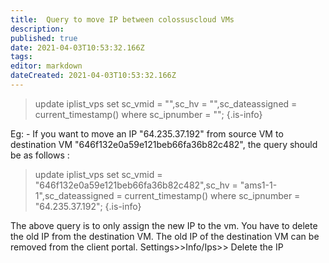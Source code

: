 ```yaml
---
title:  Query to move IP between colossuscloud VMs 
description: 
published: true
date: 2021-04-03T10:53:32.166Z
tags: 
editor: markdown
dateCreated: 2021-04-03T10:53:32.166Z
---
```



> update iplist_vps set sc_vmid = "<destinationvmid>",sc_hv = "<hv>",sc_dateassigned = current_timestamp() where sc_ipnumber = "<iptomove>";
{.is-info}
  
  
  Eg: - If you want to move an IP "64.235.37.192" from source VM to destination VM "646f132e0a59e121beb66fa36b82c482", the query should be as follows :
  
>   update iplist_vps set sc_vmid = "646f132e0a59e121beb66fa36b82c482",sc_hv = "ams1-1-1",sc_dateassigned = current_timestamp() where sc_ipnumber = "64.235.37.192";
{.is-info}
  
  The above query is to only assign the new IP to the vm. You have to delete the old IP from the destination VM. The old IP of the destination VM can be removed from the client portal.
Settings>>Info/Ips>> Delete the IP

